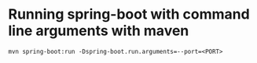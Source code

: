 # Running spring-boot with command line arguments with maven

```mvn spring-boot:run -Dspring-boot.run.arguments=--port=<PORT>```
